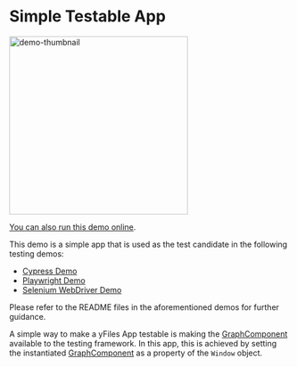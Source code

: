 <!--
 //////////////////////////////////////////////////////////////////////////////
 // @license
 // This file is part of yFiles for HTML.
 // Use is subject to license terms.
 //
 // Copyright (c) by yWorks GmbH, Vor dem Kreuzberg 28,
 // 72070 Tuebingen, Germany. All rights reserved.
 //
 //////////////////////////////////////////////////////////////////////////////
-->
# Simple Testable App

<img src="../../../doc/demo-thumbnails/application-under-test.webp" alt="demo-thumbnail" height="320"/>

[You can also run this demo online](https://www.yfiles.com/demos/testing/application-under-test/).

This demo is a simple app that is used as the test candidate in the following testing demos:

- [Cypress Demo](../../../demos-ts/testing/cypress/README.html)
- [Playwright Demo](../../../demos-ts/testing/playwright/README.html)
- [Selenium WebDriver Demo](../../../demos-ts/testing/selenium-webdriver/README.html)

Please refer to the README files in the aforementioned demos for further guidance.

A simple way to make a yFiles App testable is making the [GraphComponent](https://docs.yworks.com/yfileshtml/#/api/GraphComponent) available to the testing framework. In this app, this is achieved by setting the instantiated [GraphComponent](https://docs.yworks.com/yfileshtml/#/api/GraphComponent) as a property of the `Window` object.
